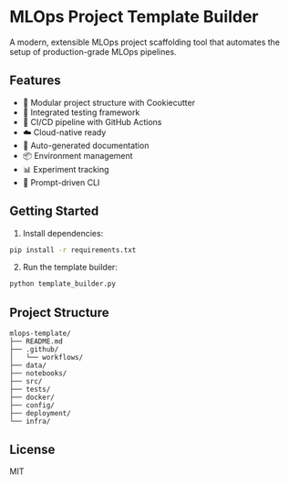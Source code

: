 # MLOps Project Template Builder

A modern, extensible MLOps project scaffolding tool that automates the setup of production-grade MLOps pipelines.

## Features

- 📁 Modular project structure with Cookiecutter
- 🧪 Integrated testing framework
- 🔄 CI/CD pipeline with GitHub Actions
- ☁️ Cloud-native ready
- 📜 Auto-generated documentation
- 📦 Environment management
- 📊 Experiment tracking
- 🎯 Prompt-driven CLI

## Getting Started

1. Install dependencies:
```bash
pip install -r requirements.txt
```

2. Run the template builder:
```bash
python template_builder.py
```

## Project Structure

```
mlops-template/
├── README.md
├── .github/
│   └── workflows/
├── data/
├── notebooks/
├── src/
├── tests/
├── docker/
├── config/
├── deployment/
└── infra/
```

## License

MIT
